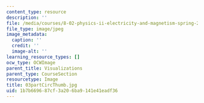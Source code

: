 ```yaml
---
content_type: resource
description: ''
file: /media/courses/8-02-physics-ii-electricity-and-magnetism-spring-2007/1b7b669687cf3a206ba9141e41eadf36_03partCircThumb.jpg
file_type: image/jpeg
image_metadata:
  caption: ''
  credit: ''
  image-alt: ''
learning_resource_types: []
ocw_type: OCWImage
parent_title: Visualizations
parent_type: CourseSection
resourcetype: Image
title: 03partCircThumb.jpg
uid: 1b7b6696-87cf-3a20-6ba9-141e41eadf36
---
```

